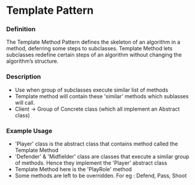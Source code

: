 ﻿# Template Pattern

### Definition
The Template Method Pattern defines the skeleton of an algorithm in a method, deferring some steps to subclasses. Template Method lets subclasses redefine certain steps of an algorithm without changing the algorithm’s structure.

### Description
- Use when group of subclasses execute similar list of methods
- Template method will contain these 'similar' methods which sublasses will call.
- Client -> Group of Concrete class (which all implement an Abstract class)

### Example Usage
- 'Player' class is the abstract class that contains method called the Template Method
- 'Defender' & 'Midfielder' class are classes that execute a similar group of methods. Hence they implement the 'Player' abstract class
- Template Method here is the 'PlayRole' method
- Some methods are left to be overridden. For eg : Defend, Pass, Shoot

